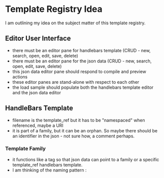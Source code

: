 # Template Registry Idea

I am outlining my idea on the subject matter of this template registry.

## Editor User Interface
- there must be an editor pane for handlebars template (CRUD - new, search, open, edit, save, delete)
- there must be an editor pane for the json data (CRUD - new, search, open, edit, save, delete)
- this json data editor pane should respond to compile and preview actions
- these editor panes are stand-alone with respect to each other
- the load sample should populate both the handlebars template editor and the json data editor

## HandleBars Template

- filename is the template_ref but it has to be "namespaced" when referenced, maybe a URI
- it is part of a family, but it can be an orphan. So maybe there should be an identifier in the json - not sure how, a comment perhaps.

### Template Family
- it functions like a tag so that json data can point to a family or a specific template_ref handlebars template.
- I am thinking of the naming pattern <family name>:<template name>, the delimiter is not necessarily a colon because I want it to be referenced as a URI like in Github

## JSON Data

- I think this data json has to be portable at the onset. This is what I really want.
- therefore this data json must be validated by a schema that requires document.template_ref and data nodes

## Real World
- So the user of the editor should just know the handlebars template or family so the json data he is editing can just point to it.
- He can the validate his json data against the handlebars template (the fields must match).
- He can choose different handlebars templates.
- In the future he can choose different rendering template.
